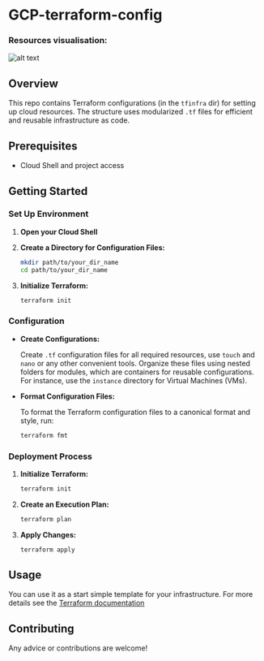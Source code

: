 # GCP-terraform-config


### Resources visualisation: 

![alt text](https://cdn.qwiklabs.com/tQ3NS2xpirSs1UXVcklIYVQM7WkUc%2F8iC7ryGFPSfRs%3D)

## Overview
This repo contains Terraform configurations (in the `tfinfra` dir) for setting up cloud resources. The structure uses modularized `.tf` files for efficient and reusable infrastructure as code.

## Prerequisites
- Cloud Shell and project access

## Getting Started

### Set Up Environment

1. **Open your Cloud Shell**

2. **Create a Directory for Configuration Files:**
   ```bash
   mkdir path/to/your_dir_name
   cd path/to/your_dir_name
   ```

3. **Initialize Terraform:**
   ```bash
   terraform init
   ```

### Configuration

- **Create Configurations:**

  Create `.tf` configuration files for all required resources, use `touch` and `nano` or 
  any other convenient tools. Organize these files using nested folders for modules, which are containers for reusable configurations. For instance, use the `instance` directory for Virtual Machines (VMs).

- **Format Configuration Files:**

  To format the Terraform configuration files to a canonical format and style, run:
   ```bash
   terraform fmt
   ```

### Deployment Process

1. **Initialize Terraform:**
   ```bash
   terraform init
   ```

2. **Create an Execution Plan:**
   ```bash
   terraform plan
   ```

3. **Apply Changes:**
   ```bash
   terraform apply
   ```

## Usage
You can use it as a start simple template for your infrastructure. For more 
details see the [Terraform documentation ](https://developer.hashicorp.com/terraform/tutorials/gcp-get-started/google-cloud-platform-build)

## Contributing
Any advice or contributions are welcome!